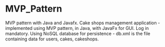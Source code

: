 # MVP_Pattern
MVP pattern with Java and Javafx.
Cake shops management application - implemented using MVP pattern, in Java, with JavaFx for GUI. Log in mandatory.
Using NoSQL database for persistence - db.xml is the file containing data for users, cakes, cakeshops.
